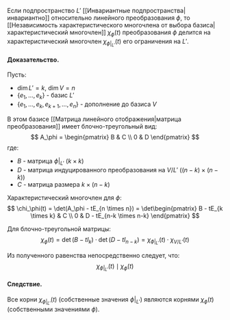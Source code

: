 Если подпространство $L'$ [[Инвариантные подпространства|инвариантно]] относительно линейного преобразования $\phi$, то [[Независимость характеристического многочлена от выбора базиса|характеристический многочлен]] $\chi_\phi(t)$ преобразования $\phi$ делится на характеристический многочлен $\chi_{\phi|_{L'}}(t)$ его ограничения на $L'$.

#### Доказательство.

Пусть:
- $\dim L' = k$, $\dim V = n$
- $\{e_1, \dots, e_k\}$ - базис $L'$
- $\{e_1, \dots, e_k, e_{k+1}, \dots, e_n\}$ - дополнение до базиса $V$

В этом базисе [[Матрица линейного отображения|матрица преобразования]] имеет блочно-треугольный вид:
$$
A_\phi = \begin{pmatrix}
B & C \\
0 & D
\end{pmatrix}
$$
где:
- $B$ - матрица $\phi|_{L'}$ ($k \times k$)
- $D$ - матрица индуцированного преобразования на $V/L'$ ($(n-k) \times (n-k)$)
- $C$ - матрица размера $k \times (n-k)$

Характеристический многочлен для $\phi$:
$$
\chi_\phi(t) = \det(A_\phi - tE_{n \times n}) = \det\begin{pmatrix}
B - tE_{k \times k} & C \\
0 & D - tE_{n-k \times n-k}
\end{pmatrix}
$$

Для блочно-треугольной матрицы:
$$
\chi_\phi(t) = \det(B - tI_k) \cdot \det(D - tI_{n-k}) = \chi_{\phi|_{L'}}(t) \cdot \chi_{V/L'}(t)
$$

Из полученного равенства непосредственно следует, что:
$$
\chi_{\phi|_{L'}}(t) \mid \chi_\phi(t)
$$

#### Следствие.

Все корни $\chi_{\phi|_{L'}}(t)$ (собственные значения $\phi|_{L'}$) являются корнями $\chi_\phi(t)$ (собственными значениями $\phi$).